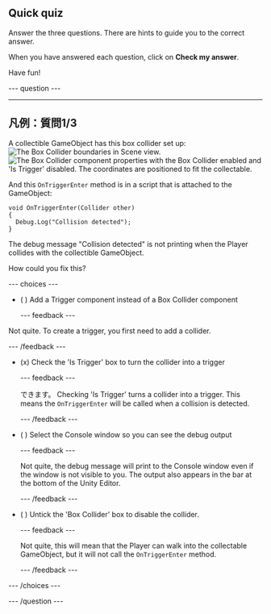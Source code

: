 ## Quick quiz

Answer the three questions. There are hints to guide you to the correct answer.

When you have answered each question, click on **Check my answer**.

Have fun!

--- question ---

---
凡例：質問1/3
---

A collectible GameObject has this box collider set up: ![The Box Collider boundaries in Scene view.](images/star-collider.png) ![The Box Collider component properties with the Box Collider enabled and 'Is Trigger' disabled. The coordinates are positioned to fit the collectable.](images/inspector-collider.png)

And this `OnTriggerEnter` method is in a script that is attached to the GameObject:

```
void OnTriggerEnter(Collider other)
{
  Debug.Log("Collision detected");
}
```

The debug message "Collision detected" is not printing when the Player collides with the collectible GameObject.

How could you fix this?

--- choices ---

- ( ) Add a Trigger component instead of a Box Collider component

  --- feedback ---

Not quite. To create a trigger, you first need to add a collider.

  --- /feedback ---

- (x) Check the 'Is Trigger' box to turn the collider into a trigger

  --- feedback ---

  できます。 Checking 'Is Trigger' turns a collider into a trigger. This means the `OnTriggerEnter` will be called when a collision is detected.

  --- /feedback ---

- ( ) Select the Console window so you can see the debug output

  --- feedback ---

  Not quite, the debug message will print to the Console window even if the window is not visible to you. The output also appears in the bar at the bottom of the Unity Editor.

  --- /feedback ---

- ( ) Untick the 'Box Collider' box to disable the collider.

  --- feedback ---

  Not quite, this will mean that the Player can walk into the collectable GameObject, but it will not call the `OnTriggerEnter` method.

  --- /feedback ---

--- /choices ---

--- /question ---

